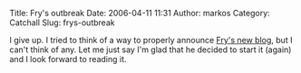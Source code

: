 Title: Fry's outbreak
Date: 2006-04-11 11:31
Author: markos
Category: Catchall
Slug: frys-outbreak

I give up. I tried to think of a way to properly announce [Fry's new
blog](http://friedcellcollective.net/outbreak/), but I can't think of
any. Let me just say I'm glad that he decided to start it (again) and I
look forward to reading it.

